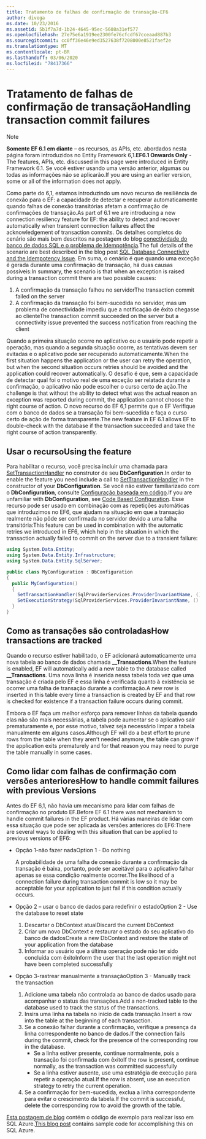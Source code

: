 ```yaml
---
title: Tratamento de falhas de confirmação de transação-EF6
author: divega
ms.date: 10/23/2016
ms.assetid: 5b1f7a7d-1b24-4645-95ec-5608a31ef577
ms.openlocfilehash: 27e75e6a1919ee2300fe76cfcdf67cceaad887b3
ms.sourcegitcommit: cc0ff36e46e9ed3527638f7208000e8521faef2e
ms.translationtype: MT
ms.contentlocale: pt-BR
ms.lasthandoff: 03/06/2020
ms.locfileid: "78417366"
---
```

# <a name="handling-transaction-commit-failures"></a><span data-ttu-id="68e9b-102">Tratamento de falhas de confirmação de transação</span><span class="sxs-lookup"><span data-stu-id="68e9b-102">Handling transaction commit failures</span></span>
> [!NOTE]
> <span data-ttu-id="68e9b-103">**Somente EF 6.1 em diante** – os recursos, as APIs, etc. abordados nesta página foram introduzidos no Entity Framework 6,1.</span><span class="sxs-lookup"><span data-stu-id="68e9b-103">**EF6.1 Onwards Only** - The features, APIs, etc. discussed in this page were introduced in Entity Framework 6.1.</span></span> <span data-ttu-id="68e9b-104">Se você estiver usando uma versão anterior, algumas ou todas as informações não se aplicarão.</span><span class="sxs-lookup"><span data-stu-id="68e9b-104">If you are using an earlier version, some or all of the information does not apply.</span></span>  

<span data-ttu-id="68e9b-105">Como parte do 6,1, estamos introduzindo um novo recurso de resiliência de conexão para o EF: a capacidade de detectar e recuperar automaticamente quando falhas de conexão transitórias afetam a confirmação de confirmações de transação.</span><span class="sxs-lookup"><span data-stu-id="68e9b-105">As part of 6.1 we are introducing a new connection resiliency feature for EF: the ability to detect and recover automatically when transient connection failures affect the acknowledgement of transaction commits.</span></span> <span data-ttu-id="68e9b-106">Os detalhes completos do cenário são mais bem descritos na postagem do blog [conectividade do banco de dados SQL e o problema de Idempotência](https://blogs.msdn.com/b/adonet/archive/2013/03/11/sql-database-connectivity-and-the-idempotency-issue.aspx).</span><span class="sxs-lookup"><span data-stu-id="68e9b-106">The full details of the scenario are best described in the blog post [SQL Database Connectivity and the Idempotency Issue](https://blogs.msdn.com/b/adonet/archive/2013/03/11/sql-database-connectivity-and-the-idempotency-issue.aspx).</span></span>  <span data-ttu-id="68e9b-107">Em suma, o cenário é que quando uma exceção é gerada durante uma confirmação de transação, há duas causas possíveis:</span><span class="sxs-lookup"><span data-stu-id="68e9b-107">In summary, the scenario is that when an exception is raised during a transaction commit there are two possible causes:</span></span>  

1. <span data-ttu-id="68e9b-108">A confirmação da transação falhou no servidor</span><span class="sxs-lookup"><span data-stu-id="68e9b-108">The transaction commit failed on the server</span></span>
2. <span data-ttu-id="68e9b-109">A confirmação da transação foi bem-sucedida no servidor, mas um problema de conectividade impediu que a notificação de êxito chegasse ao cliente</span><span class="sxs-lookup"><span data-stu-id="68e9b-109">The transaction commit succeeded on the server but a connectivity issue prevented the success notification from reaching the client</span></span>  

<span data-ttu-id="68e9b-110">Quando a primeira situação ocorre no aplicativo ou o usuário pode repetir a operação, mas quando a segunda situação ocorre, as tentativas devem ser evitadas e o aplicativo pode ser recuperado automaticamente.</span><span class="sxs-lookup"><span data-stu-id="68e9b-110">When the first situation happens the application or the user can retry the operation, but when the second situation occurs retries should be avoided and the application could recover automatically.</span></span> <span data-ttu-id="68e9b-111">O desafio é que, sem a capacidade de detectar qual foi o motivo real de uma exceção ser relatada durante a confirmação, o aplicativo não pode escolher o curso certo de ação.</span><span class="sxs-lookup"><span data-stu-id="68e9b-111">The challenge is that without the ability to detect what was the actual reason an exception was reported during commit, the application cannot choose the right course of action.</span></span> <span data-ttu-id="68e9b-112">O novo recurso do EF 6,1 permite que o EF Verifique com o banco de dados se a transação foi bem-sucedida e faça o curso certo de ação de forma transparente.</span><span class="sxs-lookup"><span data-stu-id="68e9b-112">The new feature in EF 6.1 allows EF to double-check with the database if the transaction succeeded and take the right course of action transparently.</span></span>  

## <a name="using-the-feature"></a><span data-ttu-id="68e9b-113">Usar o recurso</span><span class="sxs-lookup"><span data-stu-id="68e9b-113">Using the feature</span></span>  

<span data-ttu-id="68e9b-114">Para habilitar o recurso, você precisa incluir uma chamada para [SetTransactionHandler](https://msdn.microsoft.com/library/system.data.entity.dbconfiguration.setdefaulttransactionhandler.aspx) no construtor de seu **DbConfiguration**.</span><span class="sxs-lookup"><span data-stu-id="68e9b-114">In order to enable the feature you need include a call to [SetTransactionHandler](https://msdn.microsoft.com/library/system.data.entity.dbconfiguration.setdefaulttransactionhandler.aspx) in the constructor of your **DbConfiguration**.</span></span> <span data-ttu-id="68e9b-115">Se você não estiver familiarizado com o **DbConfiguration**, consulte [Configuração baseada em código](~/ef6/fundamentals/configuring/code-based.md).</span><span class="sxs-lookup"><span data-stu-id="68e9b-115">If you are unfamiliar with **DbConfiguration**, see [Code Based Configuration](~/ef6/fundamentals/configuring/code-based.md).</span></span> <span data-ttu-id="68e9b-116">Esse recurso pode ser usado em combinação com as repetições automáticas que introduzimos no EF6, que ajudam na situação em que a transação realmente não pôde ser confirmada no servidor devido a uma falha transitória:</span><span class="sxs-lookup"><span data-stu-id="68e9b-116">This feature can be used in combination with the automatic retries we introduced in EF6, which help in the situation in which the transaction actually failed to commit on the server due to a transient failure:</span></span>  

``` csharp
using System.Data.Entity;
using System.Data.Entity.Infrastructure;
using System.Data.Entity.SqlServer;

public class MyConfiguration : DbConfiguration  
{
  public MyConfiguration()  
  {  
    SetTransactionHandler(SqlProviderServices.ProviderInvariantName, () => new CommitFailureHandler());  
    SetExecutionStrategy(SqlProviderServices.ProviderInvariantName, () => new SqlAzureExecutionStrategy());  
  }  
}
```  

## <a name="how-transactions-are-tracked"></a><span data-ttu-id="68e9b-117">Como as transações são controladas</span><span class="sxs-lookup"><span data-stu-id="68e9b-117">How transactions are tracked</span></span>  

<span data-ttu-id="68e9b-118">Quando o recurso estiver habilitado, o EF adicionará automaticamente uma nova tabela ao banco de dados chamada **__Transactions**.</span><span class="sxs-lookup"><span data-stu-id="68e9b-118">When the feature is enabled, EF will automatically add a new table to the database called **__Transactions**.</span></span> <span data-ttu-id="68e9b-119">Uma nova linha é inserida nessa tabela toda vez que uma transação é criada pelo EF e essa linha é verificada quanto à existência se ocorrer uma falha de transação durante a confirmação.</span><span class="sxs-lookup"><span data-stu-id="68e9b-119">A new row is inserted in this table every time a transaction is created by EF and that row is checked for existence if a transaction failure occurs during commit.</span></span>  

<span data-ttu-id="68e9b-120">Embora o EF faça um melhor esforço para remover linhas da tabela quando elas não são mais necessárias, a tabela pode aumentar se o aplicativo sair prematuramente e, por esse motivo, talvez seja necessário limpar a tabela manualmente em alguns casos.</span><span class="sxs-lookup"><span data-stu-id="68e9b-120">Although EF will do a best effort to prune rows from the table when they aren’t needed anymore, the table can grow if the application exits prematurely and for that reason you may need to purge the table manually in some cases.</span></span>  

## <a name="how-to-handle-commit-failures-with-previous-versions"></a><span data-ttu-id="68e9b-121">Como lidar com falhas de confirmação com versões anteriores</span><span class="sxs-lookup"><span data-stu-id="68e9b-121">How to handle commit failures with previous Versions</span></span>

<span data-ttu-id="68e9b-122">Antes do EF 6,1, não havia um mecanismo para lidar com falhas de confirmação no produto EF.</span><span class="sxs-lookup"><span data-stu-id="68e9b-122">Before EF 6.1 there was not mechanism to handle commit failures in the EF product.</span></span> <span data-ttu-id="68e9b-123">Há várias maneiras de lidar com essa situação que pode ser aplicada às versões anteriores do EF6:</span><span class="sxs-lookup"><span data-stu-id="68e9b-123">There are several ways to dealing with this situation that can be applied to previous versions of EF6:</span></span>  

* <span data-ttu-id="68e9b-124">Opção 1-não fazer nada</span><span class="sxs-lookup"><span data-stu-id="68e9b-124">Option 1 - Do nothing</span></span>  

  <span data-ttu-id="68e9b-125">A probabilidade de uma falha de conexão durante a confirmação da transação é baixa, portanto, pode ser aceitável para o aplicativo falhar apenas se essa condição realmente ocorrer.</span><span class="sxs-lookup"><span data-stu-id="68e9b-125">The likelihood of a connection failure during transaction commit is low so it may be acceptable for your application to just fail if this condition actually occurs.</span></span>  

* <span data-ttu-id="68e9b-126">Opção 2 – usar o banco de dados para redefinir o estado</span><span class="sxs-lookup"><span data-stu-id="68e9b-126">Option 2 - Use the database to reset state</span></span>  

  1. <span data-ttu-id="68e9b-127">Descartar o DbContext atual</span><span class="sxs-lookup"><span data-stu-id="68e9b-127">Discard the current DbContext</span></span>  
  2. <span data-ttu-id="68e9b-128">Criar um novo DbContext e restaurar o estado do seu aplicativo do banco de dados</span><span class="sxs-lookup"><span data-stu-id="68e9b-128">Create a new DbContext and restore the state of your application from the database</span></span>  
  3. <span data-ttu-id="68e9b-129">Informar ao usuário que a última operação pode não ter sido concluída com êxito</span><span class="sxs-lookup"><span data-stu-id="68e9b-129">Inform the user that the last operation might not have been completed successfully</span></span>  

* <span data-ttu-id="68e9b-130">Opção 3-rastrear manualmente a transação</span><span class="sxs-lookup"><span data-stu-id="68e9b-130">Option 3 - Manually track the transaction</span></span>  

  1. <span data-ttu-id="68e9b-131">Adicione uma tabela não controlada ao banco de dados usado para acompanhar o status das transações.</span><span class="sxs-lookup"><span data-stu-id="68e9b-131">Add a non-tracked table to the database used to track the status of the transactions.</span></span>  
  2. <span data-ttu-id="68e9b-132">Insira uma linha na tabela no início de cada transação.</span><span class="sxs-lookup"><span data-stu-id="68e9b-132">Insert a row into the table at the beginning of each transaction.</span></span>  
  3. <span data-ttu-id="68e9b-133">Se a conexão falhar durante a confirmação, verifique a presença da linha correspondente no banco de dados.</span><span class="sxs-lookup"><span data-stu-id="68e9b-133">If the connection fails during the commit, check for the presence of the corresponding row in the database.</span></span>  
     - <span data-ttu-id="68e9b-134">Se a linha estiver presente, continue normalmente, pois a transação foi confirmada com êxito</span><span class="sxs-lookup"><span data-stu-id="68e9b-134">If the row is present, continue normally, as the transaction was committed successfully</span></span>  
     - <span data-ttu-id="68e9b-135">Se a linha estiver ausente, use uma estratégia de execução para repetir a operação atual.</span><span class="sxs-lookup"><span data-stu-id="68e9b-135">If the row is absent, use an execution strategy to retry the current operation.</span></span>  
  4. <span data-ttu-id="68e9b-136">Se a confirmação for bem-sucedida, exclua a linha correspondente para evitar o crescimento da tabela.</span><span class="sxs-lookup"><span data-stu-id="68e9b-136">If the commit is successful, delete the corresponding row to avoid the growth of the table.</span></span>  

<span data-ttu-id="68e9b-137">[Esta postagem de blog](https://blogs.msdn.com/b/adonet/archive/2013/03/11/sql-database-connectivity-and-the-idempotency-issue.aspx) contém o código de exemplo para realizar isso em SQL Azure.</span><span class="sxs-lookup"><span data-stu-id="68e9b-137">[This blog post](https://blogs.msdn.com/b/adonet/archive/2013/03/11/sql-database-connectivity-and-the-idempotency-issue.aspx) contains sample code for accomplishing this on SQL Azure.</span></span>  
